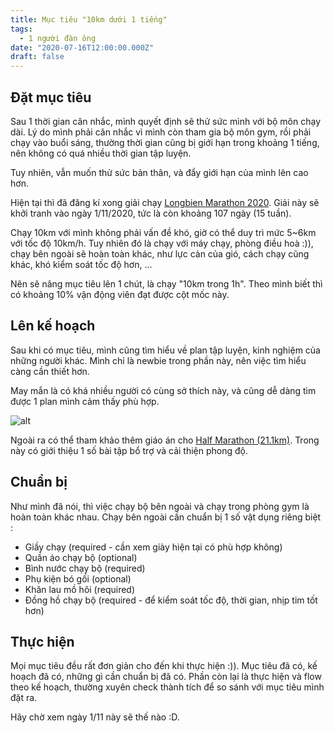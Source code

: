 ```yaml
---
title: Mục tiêu "10km dưới 1 tiếng"
tags:
  - 1 người đàn ông
date: "2020-07-16T12:00:00.000Z"
draft: false
---
```


## Đặt mục tiêu 
Sau 1 thời gian cân nhắc, mình quyết định sẽ thử sức mình với bộ môn chạy dài. 
Lý do mình phải cân nhắc vì mình còn tham gia bộ môn gym, rồi phải chạy vào buổi sáng, thường thời gian cũng bị giới hạn trong khoảng 1 tiếng, nên không có quá nhiều thời gian tập luyện. 

Tuy nhiên, vẫn muốn thử sức bản thân, và đẩy giới hạn của mình lên cao hơn. 

Hiện tại thì đã đăng kí xong giải chạy [Longbien Marathon 2020](http://longbienmarathon.com/). 
Giải này sẽ khởi tranh vào ngày 1/11/2020, tức là còn khoảng 107 ngày (15 tuần). 

Chạy 10km với mình không phải vấn đề khó, giờ có thể duy trì mức 5~6km với tốc độ 10km/h. 
Tuy nhiên đó là chạy với máy chạy, phòng điều hoà :)), chạy bên ngoài sẽ hoàn toàn khác, như lực cản của gió, cách chạy cũng khác, khó kiểm soát tốc độ hơn, ... 

Nên sẽ nâng mục tiêu lên 1 chút, là chạy "10km trong 1h". Theo mình biết thì có khoảng 10% vận động viên đạt được cột mốc này. 

## Lên kế hoạch 
Sau khi có mục tiêu, mình cũng tìm hiểu về plan tập luyện, kinh nghiệm của những người khác. Mình chỉ là newbie trong phần này, nên việc tìm hiểu càng cần thiết hơn. 

May mắn là có khá nhiều người có cùng sở thích này, và cũng dễ dàng tìm được 1 plan mình cảm thấy phù hợp. 

![alt](/first-10-full-plan.jpg)

Ngoài ra có thể tham khảo thêm giáo án cho [Half Marathon (21.1km)](https://www.facebook.com/notes/vbrc-vungtau-beach-running-club-c%C3%A2u-l%E1%BA%A1c-b%E1%BB%99-ch%E1%BA%A1y-b%E1%BB%99-v%C5%A9ng-t%C3%A0u/gi%C3%A1o-%C3%A1n-half-marathon-d%C6%B0%E1%BB%9Bi-2-gi%E1%BB%9D/2239172279700340/). 
Trong này có giới thiệu 1 số bài tập bổ trợ và cải thiện phong độ. 

## Chuẩn bị
Như mình đã nói, thì việc chạy bộ bên ngoài và chạy trong phòng gym là hoàn toàn khác nhau. Chạy bên ngoài cần chuẩn bị 1 số vật dụng riêng biệt : 
- Giầy chạy (required - cần xem giày hiện tại có phù hợp không)
- Quần áo chạy bộ (optional)
- Bình nước chạy bộ (required)
- Phụ kiện bó gối (optional)
- Khăn lau mồ hôi (required)
- Đồng hồ chạy bộ (required - để kiểm soát tốc độ, thời gian, nhịp tim tốt hơn)

## Thực hiện
Mọi mục tiêu đều rất đơn giản cho đến khi thực hiện :)). Mục tiêu đã có, kế hoạch đã có, những gì cần chuẩn bị đã có. Phần còn lại là thực hiện và flow theo kế hoạch, thường xuyên check thành tích để so sánh với mục tiêu mình đặt ra. 

Hãy chờ xem ngày 1/11 này sẽ thế nào :D. 


